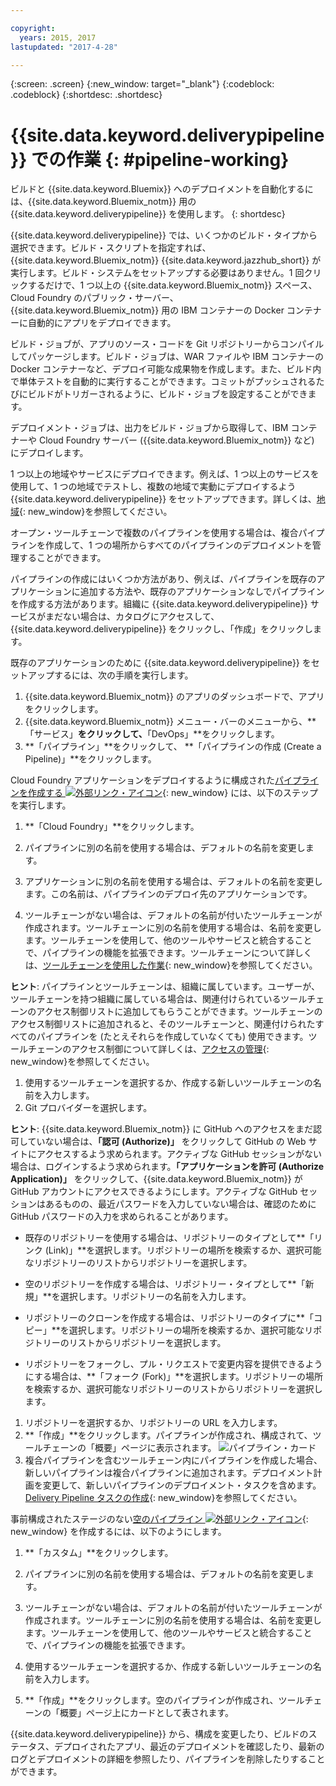 ```yaml
---

copyright:
  years: 2015, 2017
lastupdated: "2017-4-28"

---
```



{:screen: .screen}
{:new_window: target="_blank"}
{:codeblock: .codeblock}
{:shortdesc: .shortdesc}

# {{site.data.keyword.deliverypipeline}} での作業 {: #pipeline-working}

ビルドと {{site.data.keyword.Bluemix}} へのデプロイメントを自動化するには、{{site.data.keyword.Bluemix_notm}} 用の {{site.data.keyword.deliverypipeline}} を使用します。
{: shortdesc}

{{site.data.keyword.deliverypipeline}} では、いくつかのビルド・タイプから選択できます。ビルド・スクリプトを指定すれば、
{{site.data.keyword.Bluemix_notm}} {{site.data.keyword.jazzhub_short}} が実行します。ビルド・システムをセットアップする必要はありません。1 回クリックするだけで、1 つ以上の {{site.data.keyword.Bluemix_notm}} スペース、Cloud Foundry のパブリック・サーバー、{{site.data.keyword.Bluemix_notm}} 用の IBM コンテナーの Docker コンテナーに自動的にアプリをデプロイできます。

ビルド・ジョブが、アプリのソース・コードを Git リポジトリーからコンパイルしてパッケージします。ビルド・ジョブは、WAR ファイルや IBM コンテナーの Docker コンテナーなど、デプロイ可能な成果物を作成します。また、ビルド内で単体テストを自動的に実行することができます。コミットがプッシュされるたびにビルドがトリガーされるように、ビルド・ジョブを設定することができます。

デプロイメント・ジョブは、出力をビルド・ジョブから取得して、IBM コンテナーや Cloud Foundry サーバー ({{site.data.keyword.Bluemix_notm}} など) にデプロイします。

1 つ以上の地域やサービスにデプロイできます。例えば、1 つ以上のサービスを使用して、1 つの地域でテストし、複数の地域で実動にデプロイするよう {{site.data.keyword.deliverypipeline}} をセットアップできます。詳しくは、[地域](/docs/overview/whatisbluemix.html#ov_intro_reg){: new_window}を参照してください。

オープン・ツールチェーンで複数のパイプラインを使用する場合は、複合パイプラインを作成して、1 つの場所からすべてのパイプラインのデプロイメントを管理することができます。

パイプラインの作成にはいくつか方法があり、例えば、パイプラインを既存のアプリケーションに追加する方法や、既存のアプリケーションなしでパイプラインを作成する方法があります。組織に {{site.data.keyword.deliverypipeline}} サービスがまだない場合は、カタログにアクセスして、{{site.data.keyword.deliverypipeline}} をクリックし、「作成」をクリックします。

既存のアプリケーションのために {{site.data.keyword.deliverypipeline}} をセットアップするには、次の手順を実行します。

1. {{site.data.keyword.Bluemix_notm}} のアプリのダッシュボードで、アプリをクリックします。
1. {{site.data.keyword.Bluemix_notm}} メニュー・バーのメニューから、**「サービス」**をクリックして、**「DevOps」**をクリックします。
1. **「パイプライン」**をクリックして、 **「パイプラインの作成 (Create a Pipeline)」**をクリックします。

Cloud Foundry アプリケーションをデプロイするように構成された[パイプラインを作成する ![外部リンク・アイコン](../../icons/launch-glyph.svg "外部リンク・アイコン")](https://console.ng.bluemix.net/devops/pipelines/dashboard/create){: new_window} には、以下のステップを実行します。

1. **「Cloud Foundry」**をクリックします。
1. パイプラインに別の名前を使用する場合は、デフォルトの名前を変更します。

1. アプリケーションに別の名前を使用する場合は、デフォルトの名前を変更します。この名前は、パイプラインのデプロイ先のアプリケーションです。
1. ツールチェーンがない場合は、デフォルトの名前が付いたツールチェーンが作成されます。ツールチェーンに別の名前を使用する場合は、名前を変更します。ツールチェーンを使用して、他のツールやサービスと統合することで、パイプラインの機能を拡張できます。ツールチェーンについて詳しくは、[ツールチェーンを使用した作業](/docs/services/ContinuousDelivery/toolchains_working.html){: new_window}を参照してください。

 **ヒント**: パイプラインとツールチェーンは、組織に属しています。ユーザーが、ツールチェーンを持つ組織に属している場合は、関連付けられているツールチェーンのアクセス制御リストに追加してもらうことができます。ツールチェーンのアクセス制御リストに追加されると、そのツールチェーンと、関連付けられたすべてのパイプラインを (たとえそれらを作成していなくても) 使用できます。ツールチェーンのアクセス制御について詳しくは、[アクセスの管理](/docs/services/ContinuousDelivery/toolchains_using.html#managing_access){: new_window}を参照してください。

1. 使用するツールチェーンを選択するか、作成する新しいツールチェーンの名前を入力します。
1. Git プロバイダーを選択します。

 **ヒント**: {{site.data.keyword.Bluemix_notm}} に GitHub へのアクセスをまだ認可していない場合は、**「認可 (Authorize)」** をクリックして GitHub の Web サイトにアクセスするよう求められます。アクティブな GitHub セッションがない場合は、ログインするよう求められます。**「アプリケーションを許可 (Authorize Application)」** をクリックして、{{site.data.keyword.Bluemix_notm}} が GitHub アカウントにアクセスできるようにします。アクティブな GitHub セッションはあるものの、最近パスワードを入力していない場合は、確認のために GitHub パスワードの入力を求められることがあります。

   * 既存のリポジトリーを使用する場合は、リポジトリーのタイプとして**「リンク (Link)」**を選択します。リポジトリーの場所を検索するか、選択可能なリポジトリーのリストからリポジトリーを選択します。

   * 空のリポジトリーを作成する場合は、リポジトリー・タイプとして**「新規」**を選択します。リポジトリーの名前を入力します。

   * リポジトリーのクローンを作成する場合は、リポジトリーのタイプに**「コピー」**を選択します。リポジトリーの場所を検索するか、選択可能なリポジトリーのリストからリポジトリーを選択します。

   * リポジトリーをフォークし、プル・リクエストで変更内容を提供できるようにする場合は、**「フォーク (Fork)」**を選択します。リポジトリーの場所を検索するか、選択可能なリポジトリーのリストからリポジトリーを選択します。

1. リポジトリーを選択するか、リポジトリーの URL を入力します。
1. **「作成」**をクリックします。パイプラインが作成され、構成されて、ツールチェーンの「概要」ページに表示されます。
![パイプライン・カード](images/cd_pipeline.png)
1. 複合パイプラインを含むツールチェーン内にパイプラインを作成した場合、新しいパイプラインは複合パイプラインに追加されます。デプロイメント計画を変更して、新しいパイプラインのデプロイメント・タスクを含めます。[Delivery Pipeline タスクの作成](/docs/services/ContinuousDelivery/pipeline_deployment_plan.html#tasks_pipelineCD){: new_window}を参照してください。

事前構成されたステージのない[空のパイプライン ![外部リンク・アイコン](../../icons/launch-glyph.svg "外部リンク・アイコン")](https://console.ng.bluemix.net/devops/pipelines/dashboard/create){: new_window} を作成するには、以下のようにします。

1. **「カスタム」**をクリックします。
1. パイプラインに別の名前を使用する場合は、デフォルトの名前を変更します。

1. ツールチェーンがない場合は、デフォルトの名前が付いたツールチェーンが作成されます。ツールチェーンに別の名前を使用する場合は、名前を変更します。ツールチェーンを使用して、他のツールやサービスと統合することで、パイプラインの機能を拡張できます。
1. 使用するツールチェーンを選択するか、作成する新しいツールチェーンの名前を入力します。
1. **「作成」**をクリックします。空のパイプラインが作成され、ツールチェーンの「概要」ページ上にカードとして表されます。

{{site.data.keyword.deliverypipeline}} から、構成を変更したり、ビルドのステータス、デプロイされたアプリ、最近のデプロイメントを確認したり、最新のログとデプロイメントの詳細を参照したり、パイプラインを削除したりすることができます。
